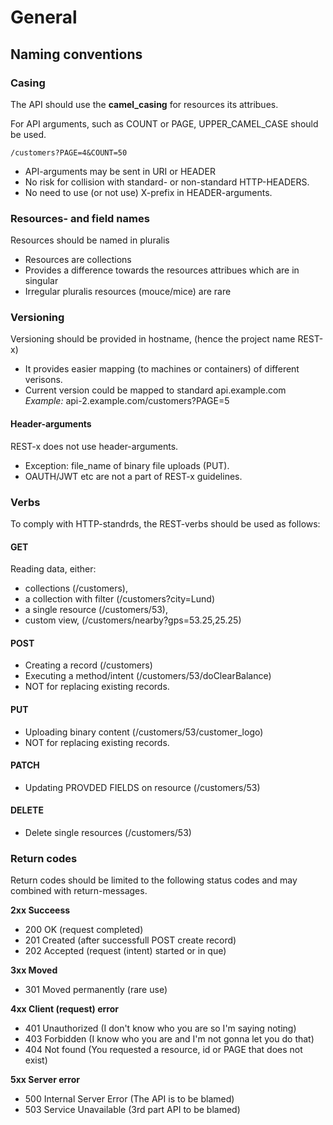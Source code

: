 # General

## Naming conventions

### Casing
The API should use the __camel_casing__ for resources its attribues.

For API arguments, such as COUNT or PAGE, UPPER_CAMEL_CASE should be used.
    
    /customers?PAGE=4&COUNT=50

* API-arguments may be sent in URI or HEADER
* No risk for collision with standard- or non-standard HTTP-HEADERS.
* No need to use (or not use) X-prefix in HEADER-arguments.

### Resources- and field names
Resources should be named in pluralis
* Resources are collections
* Provides a difference towards the resources attribues which are in singular
* Irregular pluralis resources (mouce/mice) are rare

### Versioning
Versioning should be provided in hostname, (hence the project name REST-x)
* It provides easier mapping (to machines or containers) of different verisons.
* Current version could be mapped to standard api.example.com
_Example:_ api-2.example.com/customers?PAGE=5

#### Header-arguments
REST-x does not use header-arguments.
* Exception: file_name of binary file uploads (PUT).
* OAUTH/JWT etc are not a part of REST-x guidelines.

### Verbs
To comply with HTTP-standrds, the REST-verbs should be used as follows:

#### GET
Reading data, either:
* collections (/customers),
* a collection with filter (/customers?city=Lund)
* a single resource (/customers/53), 
* custom view, (/customers/nearby?gps=53.25,25.25)

#### POST
* Creating a record (/customers)
* Executing a method/intent (/customers/53/doClearBalance)
* NOT for replacing existing records.

#### PUT
* Uploading binary content (/customers/53/customer_logo)
* NOT for replacing existing records.

#### PATCH
* Updating PROVDED FIELDS on resource (/customers/53)

#### DELETE
* Delete single resources (/customers/53)

### Return codes
Return codes should be limited to the following status codes and may combined with return-messages.

__2xx Succeess__
* 200 OK (request completed)
* 201 Created (after successfull POST create record)
* 202 Accepted (request (intent) started or in que)

__3xx Moved__ 
* 301 Moved permanently (rare use)

__4xx Client (request) error__
* 401 Unauthorized (I don't know who you are so I'm saying noting)
* 403 Forbidden (I know who you are and I'm not gonna let you do that)
* 404 Not found (You requested a resource, id or PAGE that does not exist)

__5xx Server error__
* 500 Internal Server Error (The API is to be blamed)
* 503 Service Unavailable (3rd part API to be blamed)
